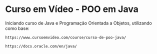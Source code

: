 # Curso em Vídeo - POO em Java

  Iniciando curso de Java e Programação Orientada a Objetos, utilizando como base:
  
    https://www.cursoemvideo.com/course/curso-de-poo-java/

    https://docs.oracle.com/en/java/

